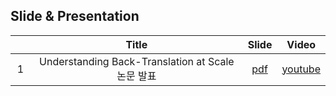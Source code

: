 ## Slide & Presentation

　|Title|Slide|Video|
|:---:|:---:|:---:|:---:|
|1|Understanding Back-Translation at Scale 논문 발표|[pdf]()|[youtube](https://youtu.be/htzBkroOLg4)|
